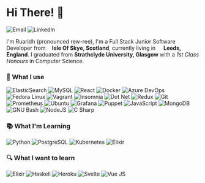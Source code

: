 # Hi There! :wave: 

<img alt="Email" src="https://img.shields.io/badge/-ruaridh.james@outlook.com-0078D4?style=flat-square&logo=microsoft-outlook&logoColor=white" /> <img alt="LinkedIn" src="https://img.shields.io/badge/-ruaridh_james-0077B5?style=flat-square&logo=linkedin&logoColor=white" /> 

I'm Ruaridh (pronounced rew-ree), I'm a Full Stack Junior Software Developer from <img src="https://image.flaticon.com/icons/svg/197/197601.svg" width="13"/>**Isle Of Skye, Scotland**, currently living in <img src="https://image.flaticon.com/icons/svg/323/323270.svg" width="13"/> **Leeds, England**. I graduated from **Strathclyde University, Glasgow** with a *1st Class Honours* in Computer Science.

### :wrench: What I use

<img alt="ElasticSearch" src="https://img.shields.io/badge/-ElasticSearch-005572?style=flat-square&logo=elasticsearch&logoColor=white" /> <img alt="MySQL" src="https://img.shields.io/badge/-MySQL-4479A1?style=flat-square&logo=mysql&logoColor=white" /> <img alt="React" src="https://img.shields.io/badge/-React-45b8d8?style=flat-square&logo=react&logoColor=white" /> <img alt="Docker" src="https://img.shields.io/badge/-Docker-2496ED?style=flat-square&logo=docker&logoColor=white" /> <img alt="Azure DevOps" src="https://img.shields.io/badge/-Azure_Devops-0078D7?style=flat-square&logo=azure-devops&logoColor=white" /> <img alt="Fedora Linux" src="https://img.shields.io/badge/-Fedora-294172?style=flat-square&logo=fedora&logoColor=white" /> <img alt="Vagrant" src="https://img.shields.io/badge/-Vagrant-1563FF?style=flat-square&logo=vagrant&logoColor=white" /> <img alt="Insomnia" src="https://img.shields.io/badge/-Insomnia-5849BE?style=flat-square&logo=insomnia&logoColor=white" /> <img alt="Dot Net" src="https://img.shields.io/badge/-.NET-5C2D91?style=flat-square&logo=.net&logoColor=white" /> <img alt="Redux" src="https://img.shields.io/badge/-Redux-764ABC?style=flat-square&logo=redux&logoColor=white" /> <img alt="Git" src="https://img.shields.io/badge/-Git-F05032?style=flat-square&logo=git&logoColor=white" /> <img alt="Prometheus" src="https://img.shields.io/badge/-Prometheus-E6522C?style=flat-square&logo=prometheus&logoColor=white" /> <img alt="Ubuntu" src="https://img.shields.io/badge/-Ubuntu-E95420?style=flat-square&logo=ubuntu&logoColor=white" /> <img alt="Grafana" src="https://img.shields.io/badge/-Grafana-F46800?style=flat-square&logo=grafana&logoColor=white"/> <img alt="Puppet" src="https://img.shields.io/badge/-Puppet-FFAE1A?style=flat-square&logo=puppet&logoColor=white" /> <img alt="JavaScript" src="https://img.shields.io/badge/-JavaScript-F7DF1E?style=flat-square&logo=javascript&logoColor=white" /> <img alt="MongoDB" src="https://img.shields.io/badge/-MongoDB-47A248?style=flat-square&logo=mongodb&logoColor=white" /> <img alt="GNU Bash" src="https://img.shields.io/badge/-GNU_Bash-4EAA25?style=flat-square&logo=gnu-bash&logoColor=white" /> <img alt="NodeJS" src="https://img.shields.io/badge/-NodeJs-339933?style=flat-square&logo=node.js&logoColor=white" /> <img alt="C Sharp" src="https://img.shields.io/badge/-C_Sharp-239021?style=flat-square&logo=C-Sharp&logoColor=white" /> 

### :books: What I'm Learning 

<img alt="Python" src="https://img.shields.io/badge/-Python-3776AB?style=flat-square&logo=python&logoColor=white" /> <img alt="PostgreSQL" src="https://img.shields.io/badge/-PostgreSQL-336791?style=flat-square&logo=postgresql&logoColor=white" /> <img alt="Kubernetes" src="https://img.shields.io/badge/-Kubernetes-326CE5?style=flat-square&logo=kubernetes&logoColor=white" /> <img alt="Elixir" src="https://img.shields.io/badge/-Elixir-4B275F?style=flat-square&logo=elixir&logoColor=white"  />  

### :mag: What I want to learn 

<img alt="Elixir" src="https://img.shields.io/badge/-Go-00ADD8?style=flat-square&logo=go&logoColor=white"  /> <img alt="Haskell" src="https://img.shields.io/badge/-Haskell-5D4F85?style=flat-square&logo=haskell&logoColor=white"  /> <img alt="Heroku" src="https://img.shields.io/badge/-Heroku-430098?style=flat-square&logo=heroku&logoColor=white"  /> <img alt="Svelte" src="https://img.shields.io/badge/-Svelte-FF3E00?style=flat-square&logo=svelte&logoColor=white"  /> <img alt="Vue JS" src="https://img.shields.io/badge/-Vue-4FC08D?style=flat-square&logo=vue.js&logoColor=white"  /> 